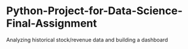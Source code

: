 # Python-Project-for-Data-Science-Final-Assignment
Analyzing historical stock/revenue data and building a dashboard
